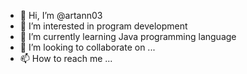 - 👋 Hi, I’m @artann03
- 👀 I’m interested in program development
- 🌱 I’m currently learning Java programming language
- 💞️ I’m looking to collaborate on ...
- 📫 How to reach me ...

<!---
artann03/artann03 is a ✨ special ✨ repository because its `README.md` (this file) appears on your GitHub profile.
You can click the Preview link to take a look at your changes.
--->
